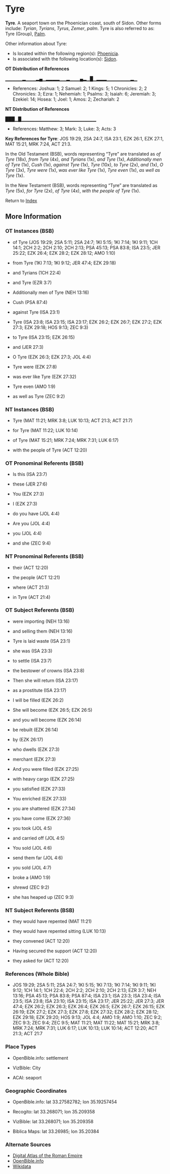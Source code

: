 # Tyre
**Tyre**. 
A seaport town on the Phoenician coast, south of Sidon. 
Other forms include: 
*Tyrian*, *Tyrians*, *Tyrus*, *Zemer*, *palm*. 
Tyre is also referred to as: 
Tyre (Group), [Palm](Palm.md). 




Other information about Tyre:


* Is located within the following region(s): 
[Phoenicia](Phoenicia.md). 
* Is associated with the following location(s): 
[Sidon](Sidon.md). 


**OT Distribution of References**

▁▁▁▁▁▂▁▁▁▂▄▁▂▂▂▂▁▁▂▁▁▁▄▂▁█▁▂▂▂▁▁▁▁▁▁▁▂▁
* References: Joshua: 1; 2 Samuel: 2; 1 Kings: 5; 1 Chronicles: 2; 2 Chronicles: 3; Ezra: 1; Nehemiah: 1; Psalms: 3; Isaiah: 6; Jeremiah: 3; Ezekiel: 14; Hosea: 1; Joel: 1; Amos: 2; Zechariah: 2

**NT Distribution of References**

███▁█▁▁▁▁▁▁▁▁▁▁▁▁▁▁▁▁▁▁▁▁▁▁
* References: Matthew: 3; Mark: 3; Luke: 3; Acts: 3



**Key References for Tyre**: 
JOS 19:29, 2SA 24:7, ISA 23:1, EZK 26:1, EZK 27:1, MAT 15:21, MRK 7:24, ACT 21:3. 


In the Old Testament (BSB), words representing “Tyre” are translated as 
*of Tyre* (18x), *from Tyre* (4x), *and Tyrians* (1x), *and Tyre* (1x), *Additionally men of Tyre* (1x), *Cush* (1x), *against Tyre* (1x), *Tyre* (10x), *to Tyre* (2x), *and* (1x), *O Tyre* (3x), *Tyre were* (1x), *was ever like Tyre* (1x), *Tyre even* (1x), *as well as Tyre* (1x). 


In the New Testament (BSB), words representing “Tyre” are translated as 
*Tyre* (5x), *for Tyre* (2x), *of Tyre* (4x), *with the people of Tyre* (1x). 


Return to [Index](00-Index.md)

## More Information

### OT Instances (BSB)

* of Tyre (JOS 19:29; 2SA 5:11; 2SA 24:7; 1KI 5:15; 1KI 7:14; 1KI 9:11; 1CH 14:1; 2CH 2:2; 2CH 2:10; 2CH 2:13; PSA 45:13; PSA 83:8; ISA 23:5; JER 25:22; EZK 26:4; EZK 28:2; EZK 28:12; AMO 1:10)

* from Tyre (1KI 7:13; 1KI 9:12; JER 47:4; EZK 29:18)

* and Tyrians (1CH 22:4)

* and Tyre (EZR 3:7)

* Additionally men of Tyre (NEH 13:16)

* Cush (PSA 87:4)

* against Tyre (ISA 23:1)

* Tyre (ISA 23:8; ISA 23:15; ISA 23:17; EZK 26:2; EZK 26:7; EZK 27:2; EZK 27:3; EZK 29:18; HOS 9:13; ZEC 9:3)

* to Tyre (ISA 23:15; EZK 26:15)

* and (JER 27:3)

* O Tyre (EZK 26:3; EZK 27:3; JOL 4:4)

* Tyre were (EZK 27:8)

* was ever like Tyre (EZK 27:32)

* Tyre even (AMO 1:9)

* as well as Tyre (ZEC 9:2)



### NT Instances (BSB)

* Tyre (MAT 11:21; MRK 3:8; LUK 10:13; ACT 21:3; ACT 21:7)

* for Tyre (MAT 11:22; LUK 10:14)

* of Tyre (MAT 15:21; MRK 7:24; MRK 7:31; LUK 6:17)

* with the people of Tyre (ACT 12:20)



### OT Pronominal Referents (BSB)

* Is this (ISA 23:7)

* these (JER 27:6)

* You (EZK 27:3)

* I (EZK 27:3)

* do you have (JOL 4:4)

* Are you (JOL 4:4)

* you (JOL 4:4)

* and she (ZEC 9:4)



### NT Pronominal Referents (BSB)

* their (ACT 12:20)

* the people (ACT 12:21)

* where (ACT 21:3)

* in Tyre (ACT 21:4)



### OT Subject Referents (BSB)

* were importing (NEH 13:16)

* and selling them (NEH 13:16)

* Tyre is laid waste (ISA 23:1)

* she was (ISA 23:3)

* to settle (ISA 23:7)

* the bestower of crowns (ISA 23:8)

* Then she will return (ISA 23:17)

* as a prostitute (ISA 23:17)

* I will be filled (EZK 26:2)

* She will become (EZK 26:5; EZK 26:5)

* and you will become (EZK 26:14)

* be rebuilt (EZK 26:14)

* by (EZK 26:17)

* who dwells (EZK 27:3)

* merchant (EZK 27:3)

* And you were filled (EZK 27:25)

* with heavy cargo (EZK 27:25)

* you satisfied (EZK 27:33)

* You enriched (EZK 27:33)

* you are shattered (EZK 27:34)

* you have come (EZK 27:36)

* you took (JOL 4:5)

* and carried off (JOL 4:5)

* You sold (JOL 4:6)

* send them far (JOL 4:6)

* you sold (JOL 4:7)

* broke a (AMO 1:9)

* shrewd (ZEC 9:2)

* she has heaped up (ZEC 9:3)



### NT Subject Referents (BSB)

* they would have repented (MAT 11:21)

* they would have repented sitting (LUK 10:13)

* they convened (ACT 12:20)

* Having secured the support (ACT 12:20)

* they asked for (ACT 12:20)



### References (Whole Bible)

* JOS 19:29; 2SA 5:11; 2SA 24:7; 1KI 5:15; 1KI 7:13; 1KI 7:14; 1KI 9:11; 1KI 9:12; 1CH 14:1; 1CH 22:4; 2CH 2:2; 2CH 2:10; 2CH 2:13; EZR 3:7; NEH 13:16; PSA 45:13; PSA 83:8; PSA 87:4; ISA 23:1; ISA 23:3; ISA 23:4; ISA 23:5; ISA 23:8; ISA 23:10; ISA 23:15; ISA 23:17; JER 25:22; JER 27:3; JER 47:4; EZK 26:2; EZK 26:3; EZK 26:4; EZK 26:5; EZK 26:7; EZK 26:15; EZK 26:19; EZK 27:2; EZK 27:3; EZK 27:8; EZK 27:32; EZK 28:2; EZK 28:12; EZK 29:18; EZK 29:20; HOS 9:13; JOL 4:4; AMO 1:9; AMO 1:10; ZEC 9:2; ZEC 9:3; ZEC 9:4; ZEC 9:5; MAT 11:21; MAT 11:22; MAT 15:21; MRK 3:8; MRK 7:24; MRK 7:31; LUK 6:17; LUK 10:13; LUK 10:14; ACT 12:20; ACT 21:3; ACT 21:7


### Place Types

* OpenBible.info: settlement

* VizBible: City

* ACAI: seaport



### Geographic Coordinates

* OpenBible.info: lat 33.27582782; lon 35.19257454

* Recogito: lat 33.268071; lon 35.209358

* VizBible: lat 33.268071; lon 35.209358

* Biblica Maps: lat 33.26985; lon 35.20384



### Alternate Sources

* [Digital Atlas of the Roman Empire](https://imperium.ahlfeldt.se/places/21116)
* [OpenBible.info](https://www.openbible.info/geo/ancient/a160272)
* [Wikidata](http://www.wikidata.org/entity/Q82070)



